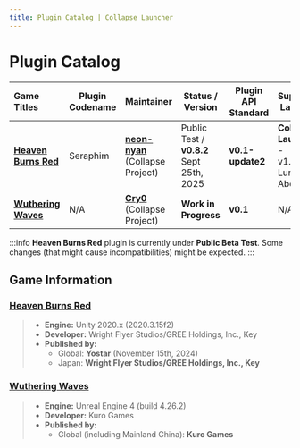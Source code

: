 ```yaml
---
title: Plugin Catalog | Collapse Launcher
---
```


<style>
    .VPDoc.has-aside .content-container {
        max-width: none!important;
    }

    @media (min-width: 1440px) {
        .VPContent.has-sidebar {
            padding-right: unset!important;
            padding-left: calc(var(--vp-sidebar-width))!important;
        }
        .VPSidebar {
            padding-right: 32px!important;
            padding-left: 32px!important;
            width: unset!important;
        }

        .VPNavBar.has-sidebar .title {
            padding-left: 16px!important;
            width: calc(var(--vp-sidebar-width) - 48px)!important;
        }
        .VPNavBar.has-sidebar .content {
            padding-right: 32px!important;
            padding-left: calc(var(--vp-sidebar-width))!important;
        }
        .VPNavBar.has-sidebar .divider {
            padding-left: var(--vp-sidebar-width)!important;
        }
    }

    @media (min-width: 1280px) {
        .VPDoc .container {
            display: flex!important;
            flex-wrap: unset!important;
            justify-content: center!important;
        }
    }
</style>

# Plugin Catalog

| Game Titles | Plugin Codename | Maintainer | Status / Version | Plugin API Standard | Supported Launcher | Automatic Update Support? | Supported Game Regions/Servers | Download Link    |
|:----------- | --------------- | ---------- | ---------------- | ------------------- | ------------------ | ------------------------- | ------------------------------ | ----------------------- |
| [**Heaven Burns Red**](https://heavenburnsred.yo-star.com/) | Seraphim | [**neon-nyan**](https://github.com/neon-nyan)<br/>(Collapse Project) | Public Test / **v0.8.2**<br/>Sept 25th, 2025 | **v0.1-update2** | **Collapse Launcher** - v1.83.10 Luna or Above | ✅ | Global (Yostar) | [**Mirror 1**](https://github.com/CollapseLauncher/CollapseLauncher-ReleaseRepo/raw/refs/heads/main/inhouse-plugin/heavenburnsred/build/Seraphim_0.8.2.0_API-0.1.2.0_20250924.zip)<br/>[**Mirror 2**](https://r2.bagelnl.my.id/cl-cdn/inhouse-plugin/heavenburnsred/build/Seraphim_0.8.2.0_API-0.1.2.0_20250924.zip)<br/>[**Mirror 3**](https://cdn.collapselauncher.com/cl-cdn/inhouse-plugin/heavenburnsred/build/Seraphim_0.8.2.0_API-0.1.2.0_20250924.zip) |
| [**Wuthering Waves**](https://wutheringwaves.kurogames.com/) | N/A | [**Cry0**](https://github.com/Cryotechnic)<br/>(Collapse Project) | **Work in Progress** | **v0.1** | N/A | N/A | Global<br/>Mainland china | N/A |

:::info
**Heaven Burns Red** plugin is currently under **Public Beta Test**. Some changes (that might cause incompatibilities) might be expected.
:::

## Game Information
### [Heaven Burns Red](https://heavenburnsred.yo-star.com/)
> - **Engine:** Unity 2020.x (2020.3.15f2)
> - **Developer:** Wright Flyer Studios/GREE Holdings, Inc., Key
> - **Published by:**
>   - Global: **Yostar** (November 15th, 2024)
>   - Japan: **Wright Flyer Studios/GREE Holdings, Inc., Key**

### [Wuthering Waves](https://wutheringwaves.kurogames.com/)
> - **Engine:** Unreal Engine 4 (build 4.26.2)
> - **Developer:** Kuro Games
> - **Published by:**
>   - Global (including Mainland China): **Kuro Games**